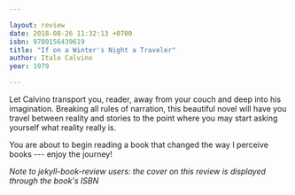 ```yaml
---

layout: review
date: 2018-08-26 11:32:13 +0700
isbn: 9780156439619
title: "If on a Winter's Night a Traveler"
author: Italo Calvino
year: 1979

---
```


Let Calvino transport you, reader, away from your couch and deep into his imagination. Breaking all rules of narration, this beautiful novel will have you travel between reality and stories to the point where you may start asking yourself what reality really is.

You are about to begin reading a book that changed the way I perceive books --- enjoy the journey!

*Note to jekyll-book-review users: the cover on this review is displayed through the book's ISBN*

